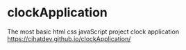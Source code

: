 # clockApplication
The most basic html css javaScript project
clock application
https://cihatdev.github.io/clockApplication/
